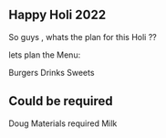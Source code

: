 ## Happy Holi 2022 ##

So guys , whats  the plan for this Holi ??

lets plan the Menu:

Burgers
Drinks
Sweets

## Could be required ##
Doug Materials required
Milk
